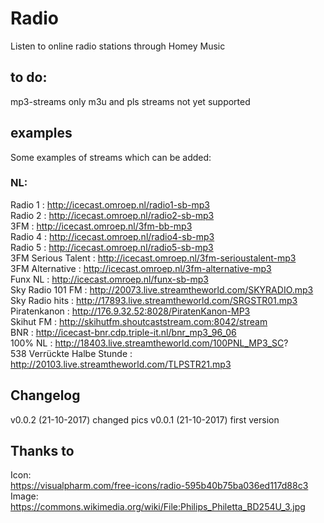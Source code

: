 # Radio
Listen to online radio stations through Homey Music

## to do:
mp3-streams only
m3u and pls streams not yet supported

## examples
Some examples of streams which can be added:

### NL:
Radio 1 : http://icecast.omroep.nl/radio1-sb-mp3  
Radio 2 : http://icecast.omroep.nl/radio2-sb-mp3  
3FM : http://icecast.omroep.nl/3fm-bb-mp3  
Radio 4 : http://icecast.omroep.nl/radio4-sb-mp3  
Radio 5 : http://icecast.omroep.nl/radio5-sb-mp3  
3FM Serious Talent : http://icecast.omroep.nl/3fm-serioustalent-mp3  
3FM Alternative :  	http://icecast.omroep.nl/3fm-alternative-mp3  
Funx NL : http://icecast.omroep.nl/funx-sb-mp3  
Sky Radio 101 FM : http://20073.live.streamtheworld.com/SKYRADIO.mp3   
Sky Radio hits : http://17893.live.streamtheworld.com/SRGSTR01.mp3  
Piratenkanon : http://176.9.32.52:8028/PiratenKanon-MP3  
Skihut FM : http://skihutfm.shoutcaststream.com:8042/stream  
BNR : http://icecast-bnr.cdp.triple-it.nl/bnr_mp3_96_06  
100% NL : http://18403.live.streamtheworld.com/100PNL_MP3_SC?  
538 Verrückte Halbe Stunde : http://20103.live.streamtheworld.com/TLPSTR21.mp3  

## Changelog
v0.0.2 (21-10-2017) changed pics
v0.0.1 (21-10-2017) first version

## Thanks to
Icon:  
https://visualpharm.com/free-icons/radio-595b40b75ba036ed117d88c3  
Image:  
https://commons.wikimedia.org/wiki/File:Philips_Philetta_BD254U_3.jpg  
